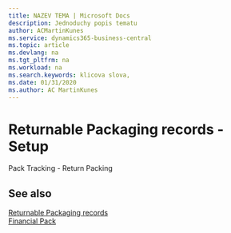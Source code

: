 ```yaml
---
title: NAZEV TEMA | Microsoft Docs
description: Jednoduchy popis tematu
author: ACMartinKunes
ms.service: dynamics365-business-central
ms.topic: article
ms.devlang: na
ms.tgt_pltfrm: na
ms.workload: na
ms.search.keywords: klicova slova, 
ms.date: 01/31/2020
ms.author: AC MartinKunes
---
```

# Returnable Packaging records - Setup 

Pack Tracking - Return Packing

## See also

[Returnable Packaging records](ac-pack-tracking-return-packing.md)  
[Financial Pack](ac-finance-pack.md)
